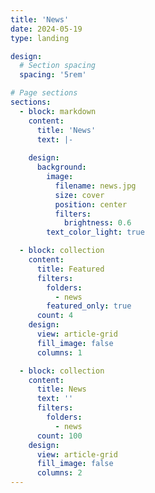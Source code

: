 ```yaml
---
title: 'News'
date: 2024-05-19
type: landing

design:
  # Section spacing
  spacing: '5rem'

# Page sections
sections:
  - block: markdown
    content:
      title: 'News'
      text: |-
        
    design:
      background:
        image:
          filename: news.jpg
          size: cover
          position: center
          filters:
            brightness: 0.6
        text_color_light: true

  - block: collection
    content:
      title: Featured
      filters:
        folders:
          - news
        featured_only: true
      count: 4
    design:
      view: article-grid
      fill_image: false
      columns: 1

  - block: collection
    content:
      title: News
      text: ''
      filters:
        folders:
          - news
      count: 100
    design:
      view: article-grid
      fill_image: false
      columns: 2
---
```


